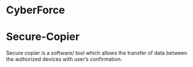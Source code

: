 # CyberForce
# Secure-Copier
Secure copier is a software/ tool which allows the transfer of data between the authorized devices with user’s confirmation. 

